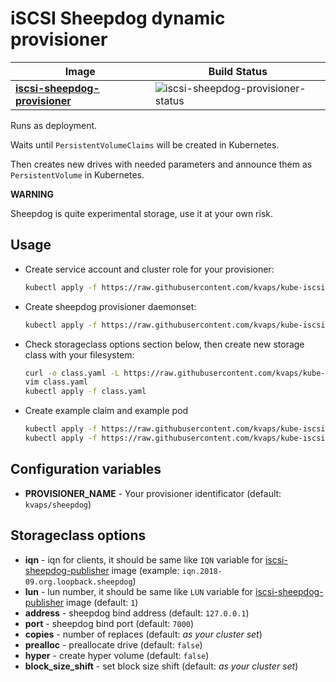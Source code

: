 # iSCSI Sheepdog dynamic provisioner

| Image                            | Build Status                         |
|----------------------------------|--------------------------------------|
| **[iscsi-sheepdog-provisioner]** | ![iscsi-sheepdog-provisioner-status] |

[iscsi-sheepdog-provisioner]: iscsi-sheepdog-provisioner
[iscsi-sheepdog-provisioner-status]: https://img.shields.io/docker/build/kvaps/iscsi-sheepdog-provisioner.svg

Runs as deployment.

Waits until `PersistentVolumeClaims` will be created in Kubernetes.

Then creates new drives with needed parameters and announce them as `PersistentVolume` in Kubernetes.

**WARNING**

Sheepdog is quite experimental storage, use it at your own risk.

## Usage

* Create service account and cluster role for your provisioner:

  ```bash
  kubectl apply -f https://raw.githubusercontent.com/kvaps/kube-iscsi-loop/master/iscsi-sheepdog-provisioner/serviceaccount.yaml
  ```

* Create sheepdog provisioner daemonset:

  ```bash
  kubectl apply -f https://raw.githubusercontent.com/kvaps/kube-iscsi-loop/master/iscsi-sheepdog-provisioner/iscsi-sheepdog-provisioner.yaml
  ```

* Check storageclass options section below, then create new storage class with your filesystem:

  ```bash
  curl -o class.yaml -L https://raw.githubusercontent.com/kvaps/kube-iscsi-loop/master/iscsi-sheepdog-provisioner/class.yaml
  vim class.yaml
  kubectl apply -f class.yaml
  ```

* Create example claim and example pod

  ```bash
  kubectl apply -f https://raw.githubusercontent.com/kvaps/kube-iscsi-loop/master/iscsi-sheepdog-provisioner/claim.yaml
  kubectl apply -f https://raw.githubusercontent.com/kvaps/kube-iscsi-loop/master/iscsi-sheepdog-provisioner/test-pod.yaml
  ```

## Configuration variables

* **PROVISIONER_NAME** - Your provisioner identificator (default: `kvaps/sheepdog`)

## Storageclass options

* **iqn** - iqn for clients, it should be same like `IQN` variable for [iscsi-sheepdog-publisher](../iscsi-sheepdog-publisher) image (example: `iqn.2018-09.org.loopback.sheepdog`)
* **lun** - lun number, it should be same like `LUN` variable for [iscsi-sheepdog-publisher](../iscsi-sheepdog-publisher) image (default: `1`)
* **address** - sheepdog bind address (default: `127.0.0.1`)
* **port** - sheepdog bind port (default: `7000`)
* **copies** - number of replaces (default: *as your cluster set*)
* **prealloc** - preallocate drive (default: `false`)
* **hyper** - create hyper volume (default: `false`)
* **block_size_shift** - set block size shift (default: *as your cluster set*)
